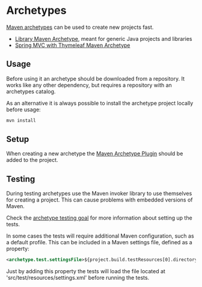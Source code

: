 # Archetypes

[Maven archetypes](https://maven.apache.org/guides/introduction/introduction-to-archetypes.html) can be used to create new projects fast.

* [Library Maven Archetype](https://github.com/Bernardo-MG/library-maven-archetype), meant for generic Java projects and libraries
* [Spring MVC with Thymeleaf Maven Archetype](https://github.com/Bernardo-MG/spring-mvc-thymeleaf-maven-archetype)

## Usage

Before using it an archetype should be downloaded from a repository. It works like any other dependency, but requires a repository with an archetypes catalog.

As an alternative it is always possible to install the archetype project locally before usage:

```bash
mvn install
```

## Setup

When creating a new archetype the [Maven Archetype Plugin](http://maven.apache.org/archetype/maven-archetype-plugin) should be added to the project.

## Testing

During testing archetypes use the Maven invoker library to use themselves for creating a project. This can cause problems with embedded versions of Maven.

Check the [archetype testing goal](http://maven.apache.org/archetype/maven-archetype-plugin/integration-test-mojo.html) for more information about setting up the tests.

In some cases the tests will require additional Maven configuration, such as a default profile. This can be included in a Maven settings file, defined as a property:

```xml
<archetype.test.settingsFile>${project.build.testResources[0].directory}/settings.xml</archetype.test.settingsFile>
```

Just by adding this property the tests will load the file located at 'src/test/resources/settings.xml' before running the tests.


